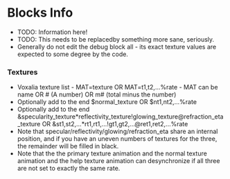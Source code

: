 # Blocks Info

- TODO: Information here!
- TODO: This needs to be replacedby something more sane, seriously.
- Generally do not edit the debug block all - its exact texture values are expected to some degree by the code.

### Textures

- Voxalia texture list - MAT=texture OR MAT=t1,t2,...%rate - MAT can be name OR # (A number) OR m# (total minus the number)
- Optionally add to the end $normal_texture OR $nt1,nt2,...%rate
- Optionally add to the end &specularity_texture*reflectivity_texture!glowing_texture@refraction_eta_texture OR &st1,st2,...*rt1,rt1,...!gt1,gt2,...@ret1,ret2,...%rate
- Note that specular/reflectivity/glowing/refraction_eta share an internal position, and if you have an uneven numbers of textures for the three, the remainder will be filled in black.
- Note that the the primary texture animation and the normal texture animation and the help texture animation can desynchronize if all three are not set to exactly the same rate.
